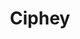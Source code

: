 ---
title: "Ciphey"
description: "Automated decryption tool using artificial intelligence to decipher encrypted text, excelling in various ciphers and encodings."
platforms: ["linux", "windows", "macos"]
categories: ["Crypto"]
tags: ["decryption", "ai", "cipher", "encoding", "security"]
url: "https://github.com/bee-san/Ciphey"
---